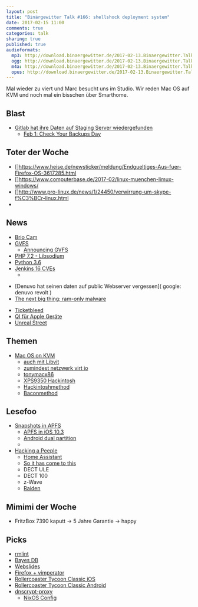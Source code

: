 ```yaml
---
layout: post
title: "Binärgewitter Talk #166: shellshock deployment system"
date: 2017-02-15 11:00
comments: true
categories: talk
sharing: true
published: true
audioformats:
  mp3: http://download.binaergewitter.de/2017-02-13.Binaergewitter.Talk.166.mp3
  ogg: http://download.binaergewitter.de/2017-02-13.Binaergewitter.Talk.166.ogg
  m4a: http://download.binaergewitter.de/2017-02-13.Binaergewitter.Talk.166.m4a
  opus: http://download.binaergewitter.de/2017-02-13.Binaergewitter.Talk.166.opus
---
```


Mal wieder zu viert und Marc besucht uns im Studio. Wir reden Mac OS auf KVM und noch mal ein bisschen über Smarthome.

## Blast

- [Gitlab hat ihre Daten auf Staging Server wiedergefunden]( 
https://developers.slashdot.org/story/17/02/02/1453229/gitlab-says-it-found-lost-data-on-a-staging-server )
  * [Feb 1: Check Your Backups Day]( http://checkyourbackups.work/ )

## Toter der Woche
- []https://www.heise.de/newsticker/meldung/Endgueltiges-Aus-fuer-Firefox-OS-3617285.html
- []https://www.computerbase.de/2017-02/linux-muenchen-limux-windows/
- []http://www.pro-linux.de/news/1/24450/verwirrung-um-skype-f%C3%BCr-linux.html
- []( https://www.heise.de/newsticker/meldung/Steam-Valve-stampft-Greenlight-ein-3623262.html )


## News
- [Brio Cam](https://www.computerbase.de/2017-02/logitech-brio-4k-webcam/ )
- [GVFS]( https://github.com/Microsoft/GVFS )
    * [Announcing GVFS]( https://blogs.msdn.microsoft.com/visualstudioalm/2017/02/03/announcing-gvfs-git-virtual-file-system/ )
- [PHP 7.2 - Libsodium]( https://dev.to/paragonie/php-72-the-first-programming-language-to-add-modern-cryptography-to-its-standard-library )
- [Python 3.6]( https://docs.python.org/3/whatsnew/3.6.html )
- [Jenkins 16 CVEs]( https://jenkins.io/security/advisory/2017-02-01/ )
  * [ ]( http://nixos.org/nix/manual/#idm140737318143472 )
* [Denuvo hat seinen daten auf public Webserver vergessen]( google: denuvo revolt )
* [The next big thing: ram-only malware]( https://www.heise.de/newsticker/meldung/Dateilose-Infektion-Einbruch-ohne-Spuren-3623084.html )
- [Ticketbleed]( https://filippo.io/Ticketbleed/ )
- [QI für Apple Geräte]( https://www.heise.de/newsticker/meldung/Drahtlose-Ladetechnik-Qi-Apple-tritt-Wireless-Power-Consortium-bei-3623750.html )
- [Unreal Street]( https://github.com/ue4plugins/StreetMap )

## Themen
- [Mac OS on KVM]( http://www.contrib.andrew.cmu.edu/~somlo/OSXKVM/ )
    * [auch mit Libvit](http://lime-technology.com/forum/index.php?topic=34864.0 )
    * [zumindest netzwerk virt io](https://github.com/pmj/virtio-net-osx )
    * [tonymacx86]( https://www.tonymacx86.com/ )
    * [XPS9350 Hackintosh]( https://github.com/syscl/XPS9350-macOS )
    * [Hackintoshmethod]( http://hackintoshmethod.com/ )
    * [Baconmethod]( http://baconmethod.com/ )

## Lesefoo

 - [Snapshots in APFS]( https://arstechnica.com/apple/2017/02/testing-out-snapshots-in-apples-next-generation-apfs-file-system/ )
     * [APFS in iOS 10.3]( https://arstechnica.com/apple/2017/01/ios-10-3-will-be-apples-first-update-to-convert-storage-to-apfs/ )
     * [Android dual partition]( https://arstechnica.com/gadgets/2016/05/android-n-borrows-chrome-os-code-for-seamless-update-installation/ )
     * [ ]( https://github.com/marcan/takeover.sh )
- [Hacking a Peeple]( https://binaryfury.wann.net/2017/02/hacking-a-peeple/ )
  * [Home Assistant]( https://home-assistant.io/ )
  * [So it has come to this]( https://xkcd.com/1022/ )
  * DECT ULE
  * DECT 100
  * z-Wave
  * [Raiden]( http://mortalkombat.wikia.com/wiki/Raiden )

## Mimimi der Woche
- FritzBox 7390 kaputt -> 5 Jahre Garantie -> happy

## Picks
- [rmlint]( https://github.com/sahib/rmlint )
- [Bayes DB]( http://probcomp.csail.mit.edu/bayesdb/ )
- [Webslides]( https://webslides.tv/ )
- [Firefox + vimperator]( https://addons.mozilla.org/en-US/firefox/addon/vimperator/ )
- [Rollercoaster Tycoon Classic iOS]( https://itunes.apple.com/us/app/rollercoaster-tycoon-classic/id1113736426?mt=8 )
- [Rollercoaster Tycoon Classic Android]( https://play.google.com/store/apps/details?id=com.atari.mobile.rctc&hl=de )
- [dnscrypt-proxy]( https://github.com/jedisct1/dnscrypt-proxy/wiki )
  * [NixOS Config]( http://cgit.euer.krebsco.de/stockholm/diff/makefu/2configs/dnscrypt.nix?id=9f90562662f7fffa4aa97c704dd5d27325dbe9b7 )

